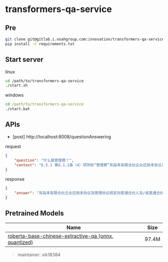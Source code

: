 # transformers-qa-service


## Pre
```bash
git clone git@gitlab.i.noahgroup.com:innovation/transformers-qa-service.git
pip install -r requirements.txt
```

## Start server

linux
```bash
cd /path/to/transformers-qa-service
./start.sh
```

windows
```bat
cd /path/to/transformers-qa-service
./start.bat
```


## APIs

- [post] http://localhost:8008/questionAnswering

request
```json
{
    "question": "什么是管理费？",
    "context": "6.5.1 第6.1.1条（4）项所称“管理费”系指本有限合伙企业应按本协议及管理协议规定向普通合伙人及/或普通合伙人代表本有限合伙企业指定的第三方支付的管理费。6.5.2 管理费按照各项目投资单独核算，各项目投资管理费计算期间为各项目投资对应的出资到账截止日起至本有限合伙企业完全退出该项目投资之日。管理费以项目投资对应的第一个出资到账截止日起一年届满之日及之后每年为一个收费期间，最后一个收费期间为该收费期间起始日起至管理费计算期间届满之日，每个收费期间的应收管理费于该期间起始日前 5 日支付给普通合伙人及/或普通合伙人代表本有限合伙企业指定的第三方。"
}
```

response
```json
{
    "answer": "系指本有限合伙企业应按本协议及管理协议规定向普通合伙人及/或普通合伙人代表本有限合伙企业指定的第三方支付的管理费"
}
```

## Pretrained Models

| Name      | Size |
| ----------- | ----------- |
| [roberta-base-chinese-extractive-qa (onnx, quantized)](https://huggingface.co/uer/roberta-base-chinese-extractive-qa)      | 97.4M       |



> maintainer: xik18384